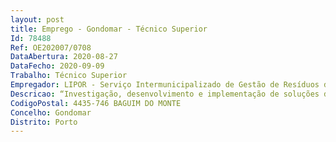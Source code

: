 ```yaml
--- 
layout: post
title: Emprego - Gondomar - Técnico Superior
Id: 78488
Ref: OE202007/0708
DataAbertura: 2020-08-27
DataFecho: 2020-09-09
Trabalho: Técnico Superior
Empregador: LIPOR - Serviço Intermunicipalizado de Gestão de Resíduos do Grande Porto
Descricao: “Investigação, desenvolvimento e implementação de soluções de Digitalização dos processos das novas linhas de triagem embalagens, plásticos, TCEM e substratos, incluindo o MES.”Ao Técnico Superior competirá, nomeadamente, exercer as seguintes funções  Desenvolver a sensorização e transmissão de dados para a digitalização das linhas de produção  Desenvolver o processo de Manufacturing Execution System   MES para os processos de industrialização das linhas de produção  Executar tarefas de planeamento e gestão de acordo com o processo de gestão de projetos e de inovação de acordo com a norma NP4457  Elaborar relatórios de progresso e avaliação de projeto em português e inglês  Contribuir para a redação de artigos técnico científicos desenvolvidos no âmbito do processo de gestão do conhecimento e da Investigação, Desenvolvimento e Inovação de produtos sustentáveis decorrentes das linhas implementadas.
CodigoPostal: 4435-746 BAGUIM DO MONTE
Concelho: Gondomar
Distrito: Porto
--- 
```

